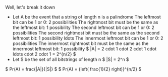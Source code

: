Well, let's break it down

<ul>
<li> Let A be the event that a string of length n is a palindrome 
The leftmost bit can be 1 or 0: 2 possibilities 
The rightmost bit must be the same as the leftmost bit: 1 possibility 
The second leftmost bit can be 1 or 0: 2 possibilities 
The second rightmost bit must be the same as the second leftmost bit: 1 possibility 
ldots 
The innermost leftmost bit can be 1 or 0: 2 possibilities 
The innermost rightmost bit must be the same as the innermost leftmost bit: 1 possibility 
$ |A| = 2 cdot 1 cdot 2 cdot 1 cdot ldots cdot 2 cdot 1 = 2^{n/2} $
	<li> Let S be the set of all bitstrings of length n 
	      $ |S| = 2^n $
</ul>
$ Pr(A) = frac{|A|}{|S|} $ 
$ Pr(A) = {left( frac{1}{2} right)}^{n/2} $
